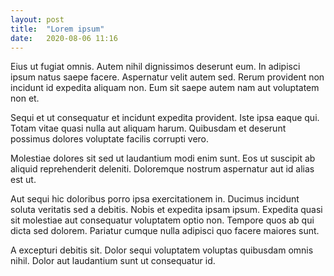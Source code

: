 ```yaml
---
layout: post
title:  "Lorem ipsum"
date:   2020-08-06 11:16
---
```

Eius ut fugiat omnis. Autem nihil dignissimos deserunt eum. In adipisci ipsum natus saepe facere. Aspernatur velit autem sed. Rerum provident non incidunt id expedita aliquam non. Eum sit saepe autem nam aut voluptatem non et.

<!--more-->

Sequi et ut consequatur et incidunt expedita provident. Iste ipsa eaque qui. Totam vitae quasi nulla aut aliquam harum. Quibusdam et deserunt possimus dolores voluptate facilis corrupti vero.

Molestiae dolores sit sed ut laudantium modi enim sunt. Eos ut suscipit ab aliquid reprehenderit deleniti. Doloremque nostrum aspernatur aut id alias est ut.

Aut sequi hic doloribus porro ipsa exercitationem in. Ducimus incidunt soluta veritatis sed a debitis. Nobis et expedita ipsam ipsum. Expedita quasi sit molestiae aut consequatur voluptatem optio non. Tempore quos ab qui dicta sed dolorem. Pariatur cumque nulla adipisci quo facere maiores sunt.

A excepturi debitis sit. Dolor sequi voluptatem voluptas quibusdam omnis nihil. Dolor aut laudantium sunt ut consequatur id.
